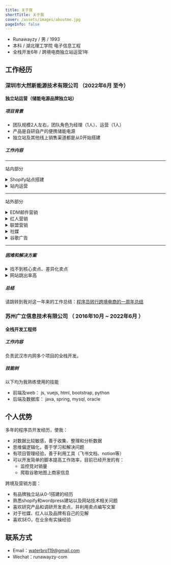 ```yaml
---
title: 关于我
shortTitle: 关于我
cover: /assets/images/aboutme.jpg
pageInfo: false
---
```



 - Runawayzy / 男 / 1993 
 - 本科 / 湖北理工学院 电子信息工程 
 - 全栈开发6年 / 跨境电商独立站运营1年


## 工作经历

### 深圳市大然新能源技术有限公司 （2022年6月 至今）

#### 独立站运营（储能电源品牌独立站）

##### 项目背景

- 团队规模2人左右，团队角色为经理（1人）、运营（1人）
- 产品是自研自产的便携储能电源
- 独立站及其他线上销售渠道都是从0开始搭建

##### 工作内容
---
站内部分

<details> 
<summary>Shopify站点搭建</summary>

- 美国、德国、日本站点的从0-1搭建

</details>

<details> 
<summary>站内运营</summary>

- 储能行业及卖点调研
- 产品上架、产品详情页制作、活动落地页的设计和制作
- 发货及售后处理、客服工作（邮件及Tidio实时聊天）
- 优化站点跳出率、转化率、用户体验

</details>

---
站外部分

<details> 
<summary>EDM邮件营销</summary>

- EDM活动策划、邮件制作和发送，以及效果跟踪
- 邮件营销自动化工作流设置

</details>

<details> 
<summary>红人营销</summary>

- 红人筛选、谈判、监控合作效果，PR平台入驻（PRTimes和美通社）、新闻稿写作和效果跟踪

</details>

<details> 
<summary>联盟营销</summary>

- 平台入驻（SAS和Impact）、产品上传、合同制作
- 联盟客审核和开发

</details>

<details> 
<summary>社媒</summary>

- 平台账号创建和管理
- 日常发帖和更新视频

</details>

<details> 
<summary>谷歌广告</summary>

- 广告账户封禁申诉
- 配合投手，使用红人视频制作谷歌广告视频素材
- 配合投手，制作广告落地页

</details>

---

##### 困难和解决方案
<details> 
<summary>找不到核心卖点、差异化卖点</summary>

- 收集市场和行业数据以及竞品数据
- 整理出目标顾客的真实需求
- 结合自己产品的功能特性，整理出核心卖点、差异化卖点

</details>

<details> 
<summary>网站跳出率高</summary>

- 针对前面整理出的核心卖点、差异化卖点，制作文案以及图片
- 剪辑红人视频中的亮点片段
- 增加以上内容并优化移动端
- 收集和分析用户在站内的行为
- 使网站跳出率从高于80%降低至40%左右

</details>

##### 总结
请跳转到我对这一年来的工作总结：[程序员转行跨境电商的一周年总结](./posts/thinking/annual.md)
  
### 苏州广立信息技术有限公司 （ 2016年10月 ~ 2022年6月 ）

#### 全栈开发工程师 
##### 工作内容
负责武汉市内网多个项目的全栈开发。

##### 技能树
以下均为我熟练使用的技能
- 前端及web： js, vuejs, html, bootstrap, python
- 后端及数据库： java, spring, mysql, oracle


## 个人优势
多年的程序员开发经历，使我：
- 对数据比较敏感，善于收集、整理和分析数据
- 思维偏逻辑化，善于学习和解决问题
- 有项目管理经验，善于利用工具（飞书文档、notion等）
- 可以开发简单的脚本提高工作效率，目前已经开发的有：
  - 监控竞对销量
  - 爬取谷歌地图上商家信息

跨境及营销方面：
- 有品牌独立站从0-1搭建的经历
- 熟悉shopify和wordpress建站以及网站技术相关问题
- 喜欢研究产品和调研开发卖点，并利用卖点编写文案
- 对于社媒、红人以及品牌有自己的见解
- 喜欢SEO，在业余有实操经验

## 联系方式

- Email：waterbro119@gmail.com
- Wechat：runawayzy-com